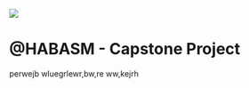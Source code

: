 ![](https://img.shields.io/badge/Microverse-blueviolet)

# @HABASM - Capstone Project

perwejb wluegrlewr,bw,re ww,kejrh
